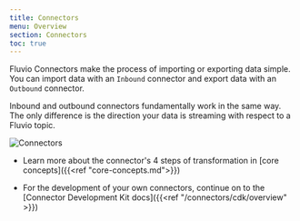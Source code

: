 ```yaml
---
title: Connectors
menu: Overview
section: Connectors
toc: true
---
```


Fluvio Connectors make the process of importing or exporting data simple.
You can import data with an `Inbound` connector and export data with an `Outbound` connector.

Inbound and outbound connectors fundamentally work in the same way. The only difference is the direction your data is streaming with respect to a Fluvio topic.

<img src="/images/connectors/smart-connectors-extra.svg"
     alt="Connectors"
     style="justify: center; max-width: 600px" />

* Learn more about the connector's 4 steps of transformation in [core concepts]({{<ref "core-concepts.md">}})

* For the development of your own connectors, continue on to the [Connector Development Kit docs]({{<ref "/connectors/cdk/overview" >}})
